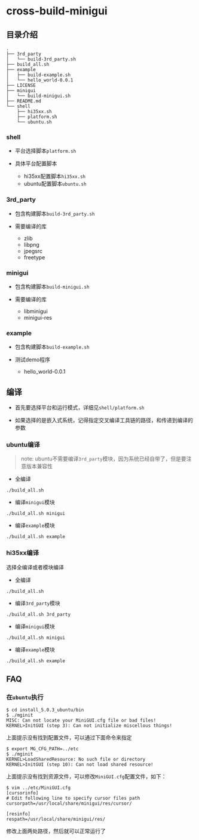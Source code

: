 # cross-build-minigui

## 目录介绍

```
.
├── 3rd_party
│   └── build-3rd_party.sh
├── build_all.sh
├── example
│   ├── build-example.sh
│   └── hello_world-0.0.1
├── LICENSE
├── minigui
│   └── build-minigui.sh
├── README.md
└── shell
    ├── hi35xx.sh
    ├── platform.sh
    └── ubuntu.sh
```

### shell

* 平台选择脚本`platform.sh`

* 具体平台配置脚本
    * hi35xx配置脚本`hi35xx.sh`
    * ubuntu配置脚本`ubuntu.sh`

### 3rd_party

* 包含构建脚本`build-3rd_party.sh`

* 需要编译的库
    * zlib
    * libpng
    * jpegsrc
    * freetype

### minigui

* 包含构建脚本`build-minigui.sh`

* 需要编译的库
    * libminigui
    * minigui-res

### example

* 包含构建脚本`build-example.sh`

* 测试demo程序
    * hello_world-0.0.1


## 编译

* 首先要选择平台和运行模式，详细见`shell/platform.sh`

* 如果选择的是嵌入式系统，记得指定交叉编译工具链的路径，和传递到编译的参数


### ubuntu编译

> note: ubuntu不需要编译`3rd_party`模块，因为系统已经自带了，但是要注意版本兼容性

* 全编译

```
./build_all.sh
```

* 编译`minigui`模块

```
./build_all.sh minigui
```

* 编译`example`模块

```
./build_all.sh example
```

### hi35xx编译

选择全编译或者模块编译

* 全编译

```
./build_all.sh
```

* 编译`3rd_party`模块

```
./build_all.sh 3rd_party
```

* 编译`minigui`模块

```
./build_all.sh minigui
```

* 编译`example`模块

```
./build_all.sh example
```

## FAQ

### 在`ubuntu`执行

```
$ cd install_5.0.3_ubuntu/bin
$ ./mginit 
MISC: Can not locate your MiniGUI.cfg file or bad files!
KERNEL>InitGUI (step 3): Can not initialize miscellous things!
```

上面提示没有找到配置文件，可以通过下面命令来指定

```
$ export MG_CFG_PATH=../etc
$ ./mginit
KERNEL>LoadSharedResource: No such file or directory
KERNEL>InitGUI (step 10): Can not load shared resource!
```

上面提示没有找到资源文件，可以修改`MiniGUI.cfg`配置文件，如下：

```
$ vim ../etc/MiniGUI.cfg
[cursorinfo]
# Edit following line to specify cursor files path
cursorpath=/usr/local/share/minigui/res/cursor/

[resinfo]
respath=/usr/local/share/minigui/res/
```

修改上面两处路径，然后就可以正常运行了

